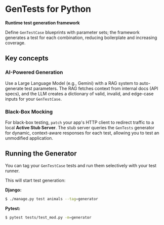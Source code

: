 # GenTests for Python

**Runtime test generation framework** 

Define `GenTestCase` blueprints with parameter sets; the framework generates a test for each combination, reducing boilerplate and increasing coverage.

## Key concepts

### AI-Powered Generation

Use a Large Language Model (e.g., Gemini) with a RAG system to auto-generate test parameters. The RAG fetches context from internal docs (API specs), and the LLM creates a dictionary of valid, invalid, and edge-case inputs for your `GenTestCase`.

### Black-Box Mocking

For black-box testing, `patch` your app's HTTP client to redirect traffic to a local **Active Stub Server**. The stub server queries the `GenTests` generator for dynamic, context-aware responses for each test, allowing you to test an unmodified application.

## Running the Generator

You can tag your `GenTestCase` tests and run them selectively with your test runner.

This will start test generation:

**Django:**
```bash
$ ./manage.py test animals --tag=generator
```

**Pytest:**
```bash
$ pytest tests/test_mod.py -m=generator
```




